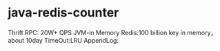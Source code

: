 java-redis-counter
==================

Thrift RPC: 20W+ QPS JVM-in Memory Redis:100 billion key in memory，about 10day TimeOut:LRU AppendLog: 